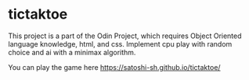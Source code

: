# tictaktoe
This project is a part of the Odin Project, which requires Object Oriented language knowledge, html, and css. Implement cpu play with random choice and ai with a minimax algorithm.

You can play the game here https://satoshi-sh.github.io/tictaktoe/
